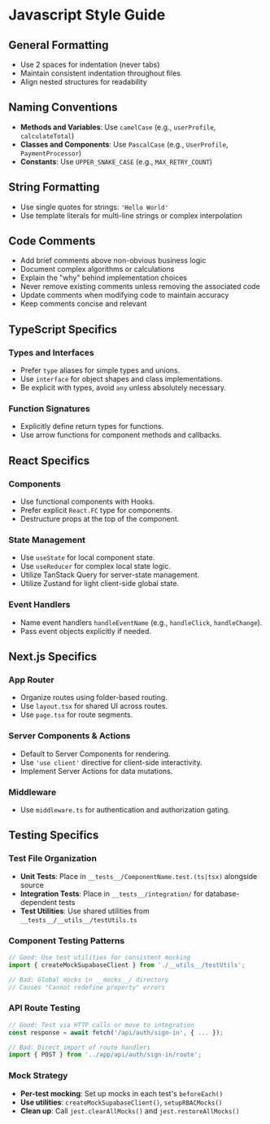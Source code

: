 # Javascript Style Guide

## General Formatting
- Use 2 spaces for indentation (never tabs)
- Maintain consistent indentation throughout files
- Align nested structures for readability

## Naming Conventions
- **Methods and Variables**: Use `camelCase` (e.g., `userProfile`, `calculateTotal`)
- **Classes and Components**: Use `PascalCase` (e.g., `UserProfile`, `PaymentProcessor`)
- **Constants**: Use `UPPER_SNAKE_CASE` (e.g., `MAX_RETRY_COUNT`)

## String Formatting
- Use single quotes for strings: `'Hello World'`
- Use template literals for multi-line strings or complex interpolation

## Code Comments
- Add brief comments above non-obvious business logic
- Document complex algorithms or calculations
- Explain the "why" behind implementation choices
- Never remove existing comments unless removing the associated code
- Update comments when modifying code to maintain accuracy
- Keep comments concise and relevant

## TypeScript Specifics

### Types and Interfaces
- Prefer `type` aliases for simple types and unions.
- Use `interface` for object shapes and class implementations.
- Be explicit with types, avoid `any` unless absolutely necessary.

### Function Signatures
- Explicitly define return types for functions.
- Use arrow functions for component methods and callbacks.

## React Specifics

### Components
- Use functional components with Hooks.
- Prefer explicit `React.FC` type for components.
- Destructure props at the top of the component.

### State Management
- Use `useState` for local component state.
- Use `useReducer` for complex local state logic.
- Utilize TanStack Query for server-state management.
- Utilize Zustand for light client-side global state.

### Event Handlers
- Name event handlers `handleEventName` (e.g., `handleClick`, `handleChange`).
- Pass event objects explicitly if needed.

## Next.js Specifics

### App Router
- Organize routes using folder-based routing.
- Use `layout.tsx` for shared UI across routes.
- Use `page.tsx` for route segments.

### Server Components & Actions
- Default to Server Components for rendering.
- Use `'use client'` directive for client-side interactivity.
- Implement Server Actions for data mutations.

### Middleware
- Use `middleware.ts` for authentication and authorization gating.

## Testing Specifics

### Test File Organization
- **Unit Tests**: Place in `__tests__/ComponentName.test.(ts|tsx)` alongside source
- **Integration Tests**: Place in `__tests__/integration/` for database-dependent tests
- **Test Utilities**: Use shared utilities from `__tests__/__utils__/testUtils.ts`

### Component Testing Patterns
```typescript
// Good: Use test utilities for consistent mocking
import { createMockSupabaseClient } from './__utils__/testUtils';

// Bad: Global mocks in __mocks__/ directory
// Causes "Cannot redefine property" errors
```

### API Route Testing
```typescript
// Good: Test via HTTP calls or move to integration
const response = await fetch('/api/auth/sign-in', { ... });

// Bad: Direct import of route handlers
import { POST } from '../app/api/auth/sign-in/route';
```

### Mock Strategy
- **Per-test mocking**: Set up mocks in each test's `beforeEach()`
- **Use utilities**: `createMockSupabaseClient()`, `setupRBACMocks()`
- **Clean up**: Call `jest.clearAllMocks()` and `jest.restoreAllMocks()`